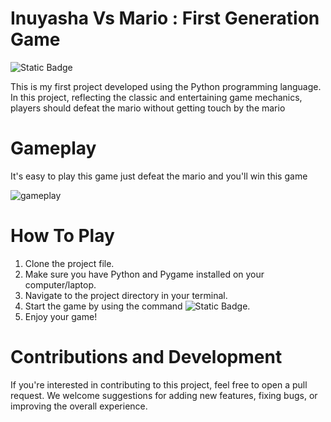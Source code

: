 # Inuyasha Vs Mario : First Generation Game
![Static Badge](https://img.shields.io/badge/version-%201.0.1-blue)

This is my first project developed using the Python programming language. In this project, reflecting the classic and entertaining game mechanics, players should defeat the mario without getting touch by the mario
# Gameplay
It's easy to play this game just defeat the mario and you'll win this game

![gameplay](https://github.com/SilenceHuang-m/Game_1/assets/137615208/7577435c-7708-4fb7-b8cd-8596ecf2528f)

# How To Play
1. Clone the project file.
2. Make sure you have Python and Pygame installed on your computer/laptop.
3. Navigate to the project directory in your terminal.
4. Start the game by using the command ![Static Badge](https://img.shields.io/badge/python%20Inuyasha.py-grey).
5. Enjoy your game!
# Contributions and Development
If you're interested in contributing to this project, feel free to open a pull request. We welcome suggestions for adding new features, fixing bugs, or improving the overall experience.




